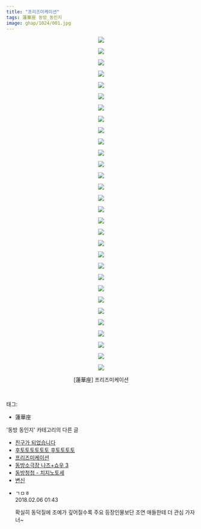 ```yaml
---
title: "프리즈미케이션"
tags: 蓮華座 동방_동인지
image: ghap/1024/001.jpg
---
```

<div class="article">
<p style="text-align: center; clear: none; float: none;"><img src="{{ site.nasurl }}/ghap/1024/001.jpg"/></p>
<p style="text-align: center; clear: none; float: none;"><img src="{{ site.nasurl }}/ghap/1024/002.jpg"/></p>
<p style="text-align: center; clear: none; float: none;"><img src="{{ site.nasurl }}/ghap/1024/003.jpg"/></p>
<p style="text-align: center; clear: none; float: none;"><img src="{{ site.nasurl }}/ghap/1024/004.jpg"/></p>
<p style="text-align: center; clear: none; float: none;"><img src="{{ site.nasurl }}/ghap/1024/005.jpg"/></p>
<p style="text-align: center; clear: none; float: none;"><img src="{{ site.nasurl }}/ghap/1024/006.jpg"/></p>
<p style="text-align: center; clear: none; float: none;"><img src="{{ site.nasurl }}/ghap/1024/007.jpg"/></p>
<p style="text-align: center; clear: none; float: none;"><img src="{{ site.nasurl }}/ghap/1024/008.jpg"/></p>
<p style="text-align: center; clear: none; float: none;"><img src="{{ site.nasurl }}/ghap/1024/009.jpg"/></p>
<p style="text-align: center; clear: none; float: none;"><img src="{{ site.nasurl }}/ghap/1024/010.jpg"/></p>
<p style="text-align: center; clear: none; float: none;"><img src="{{ site.nasurl }}/ghap/1024/011.jpg"/></p>
<p style="text-align: center; clear: none; float: none;"><img src="{{ site.nasurl }}/ghap/1024/012.jpg"/></p>
<p style="text-align: center; clear: none; float: none;"><img src="{{ site.nasurl }}/ghap/1024/013.jpg"/></p>
<p style="text-align: center; clear: none; float: none;"><img src="{{ site.nasurl }}/ghap/1024/014.jpg"/></p>
<p style="text-align: center; clear: none; float: none;"><img src="{{ site.nasurl }}/ghap/1024/015.jpg"/></p>
<p style="text-align: center; clear: none; float: none;"><img src="{{ site.nasurl }}/ghap/1024/016.jpg"/></p>
<p style="text-align: center; clear: none; float: none;"><img src="{{ site.nasurl }}/ghap/1024/017.jpg"/></p>
<p style="text-align: center; clear: none; float: none;"><img src="{{ site.nasurl }}/ghap/1024/018.jpg"/></p>
<p style="text-align: center; clear: none; float: none;"><img src="{{ site.nasurl }}/ghap/1024/019.jpg"/></p>
<p style="text-align: center; clear: none; float: none;"><img src="{{ site.nasurl }}/ghap/1024/020.jpg"/></p>
<p style="text-align: center; clear: none; float: none;"><img src="{{ site.nasurl }}/ghap/1024/021.jpg"/></p>
<p style="text-align: center; clear: none; float: none;"><img src="{{ site.nasurl }}/ghap/1024/022.jpg"/></p>
<p style="text-align: center; clear: none; float: none;"><img src="{{ site.nasurl }}/ghap/1024/023.jpg"/></p>
<p style="text-align: center; clear: none; float: none;"><img src="{{ site.nasurl }}/ghap/1024/024.jpg"/></p>
<p style="text-align: center; clear: none; float: none;"><img src="{{ site.nasurl }}/ghap/1024/025.jpg"/></p>
<p style="text-align: center; clear: none; float: none;"><img src="{{ site.nasurl }}/ghap/1024/026.jpg"/></p>
<p style="text-align: center; clear: none; float: none;"><img src="{{ site.nasurl }}/ghap/1024/027.jpg"/></p>
<p style="text-align: center; clear: none; float: none;"><img src="{{ site.nasurl }}/ghap/1024/028.jpg"/></p>
<p style="text-align: center; clear: none; float: none;"><img src="{{ site.nasurl }}/ghap/1024/029.jpg"/></p>
<p style="text-align: center; clear: none; float: none;"><img src="{{ site.nasurl }}/ghap/1024/030.jpg"/></p>
<p style="text-align: center; clear: none; float: none;">[蓮華座] 프리즈미케이션</p>
<p><br/></p>
</div><div class="tagTrail">
<p>태그: </p>
<ul>
<li>蓮華座</li>
</ul>
</div><div class="another">
<p>'동방 동인지' 카테고리의 다른 글</p>
<ul>
<li><a href="/2016-07-23-ghap_1026">친구가 되었습니다</a></li>
<li><a href="/2016-07-23-ghap_1025">후토토토토토토 후토토토토</a></li>
<li><a href="/2016-07-23-ghap_1024">프리즈미케이션</a></li>
<li><a href="/2016-07-22-ghap_1023">동방소극장 나즈+쇼우 3</a></li>
<li><a href="/2016-07-22-ghap_1022">동방청첩 - 치지노토세</a></li>
<li><a href="/2016-07-22-ghap_1021">변신</a></li>
</ul>
</div><div class="cb_module cb_fluid">
<div class="cb_wrt cb_profile">
<div class="comment">
<ul>
<li class="cb_thumb_off" id="comment15193218">
<div class="cb_comment_area">
<div class="cb_info_area">
<div class="cb_section">
<span class="cb_nick_name">ㄱㅁㅎ</span>
</div>
<div class="cb_section">
<span class="cb_date">2018.02.06 01:43 </span>
</div>
</div>
<div class="cb_dsc_comment">
<p class="cb_dsc">
											확실히 동덕질에 조예가 깊어질수록 주요 등장인물보단 조연 애들한테 더 관심 가자너~
										</p>
</div>
</div></li>
</ul>
</div>
</div><!-- commentList close -->
</div>